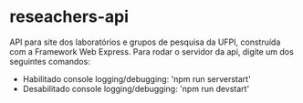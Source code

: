 # reseachers-api
API para site dos laboratórios e grupos de pesquisa da UFPI, construída com a Framework Web Express.
Para rodar o servidor da api, digite um dos seguintes comandos:
- Habilitado console logging/debugging: 'npm run serverstart'
- Desabilitado console logging/debugging: 'npm run devstart'
